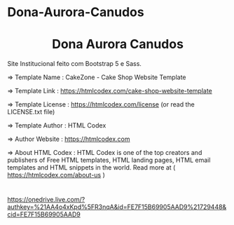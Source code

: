 # Dona-Aurora-Canudos
<h1 align="center"> Dona Aurora Canudos </h1>
Site Institucional feito com Bootstrap 5 e Sass.

  =>  Template Name    : CakeZone - Cake Shop Website Template

  =>  Template Link    : https://htmlcodex.com/cake-shop-website-template

  =>  Template License : https://htmlcodex.com/license (or read the LICENSE.txt file)

  =>  Template Author  : HTML Codex

  =>  Author Website   : https://htmlcodex.com

  =>  About HTML Codex : HTML Codex is one of the top creators and publishers of Free HTML templates, HTML landing pages, HTML email templates and HTML snippets in the world. Read more at ( https://htmlcodex.com/about-us )

#

https://onedrive.live.com/?authkey=%21AA4o4xKpd%5FR3nqA&id=FE7F15B69905AAD9%21729448&cid=FE7F15B69905AAD9

